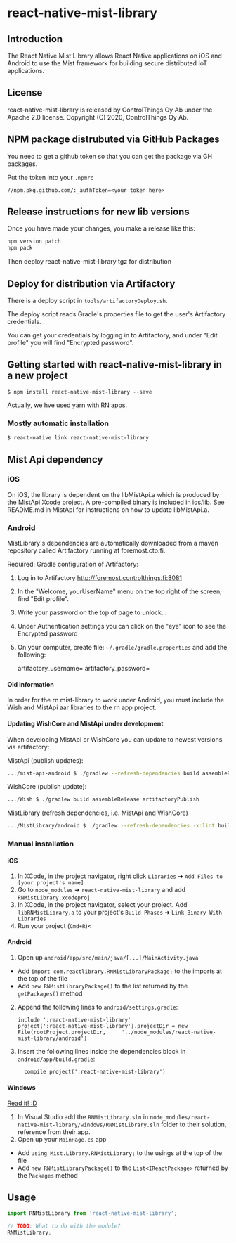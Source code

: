 
# react-native-mist-library

## Introduction

The React Native Mist Library allows React Native applications on
iOS and Android to use the Mist framework for building secure distributed
IoT applications.

## License

react-native-mist-library is released by ControlThings Oy Ab under the Apache 2.0 license. Copyright (C) 2020, ControlThings Oy Ab.

## NPM package distrubuted via GitHub Packages

You need to get a github token so that you can get the package via GH packages.

Put the token into your `.npmrc`

```
//npm.pkg.github.com/:_authToken=<your token here>
```

## Release instructions for new lib versions

Once you have made your changes, you make a release like this:

```sh
npm version patch
npm pack
```

Then deploy react-native-mist-library tgz for distribution

## Deploy for distribution via Artifactory

There is a deploy script in `tools/artifactoryDeploy.sh`.

The deploy script reads Gradle's properties file to get the user's
Artifactory credentials.

You can get your credentials by logging in to Artifactory, and under
"Edit profile" you will find "Encrypted password".


## Getting started with react-native-mist-library in a new project

`$ npm install react-native-mist-library --save`

Actually, we hve used yarn with RN apps.

### Mostly automatic installation

`$ react-native link react-native-mist-library`

## Mist Api dependency

### iOS 

On iOS, the library is dependent on the libMistApi.a which is produced by the MistApi Xcode project. A pre-compiled binary is included in ios/lib. See README.md in MistApi for instructions on how to update libMistApi.a.

### Android

MistLibrary's dependencies are automatically downloaded from a maven repository called Artifactory running at foremost.cto.fi.

Required: Gradle configuration of Artifactory:

1. Log in to Artifactory http://foremost.controlthings.fi:8081
2. In the "Welcome, yourUserName" menu on the top right of the screen, find
   "Edit profile".
3. Write your password on the top of page to unlock...
4. Under Authentication settings you can click on the "eye" icon to see
   the Encrypted password
5. On your computer, create file: `~/.gradle/gradle.properties` and add
   the following:

    artifactory_username=<your Artifactory user name>
    artifactory_password=<your Encrypted Artifactory password>

#### Old information
In order for the rn mist-library to work under Android, you must include the Wish and MistApi aar libraries to the rn app project.


#### Updating WishCore and MistApi under development

When developing MistApi or WishCore you can update to newest versions via artifactory:

MistApi (publish updates):

```sh
.../mist-api-android $ ./gradlew --refresh-dependencies build assembleRelease artifactoryPublish
```

WishCore (publish update):

```sh
.../Wish $ ./gradlew build assembleRelease artifactoryPublish
```

MistLibrary (refresh dependencies, i.e. MistApi and WishCore)

```sh
.../MistLibrary/android $ ./gradlew --refresh-dependencies -x:lint build
```

### Manual installation


#### iOS

1. In XCode, in the project navigator, right click `Libraries` ➜ `Add Files to [your project's name]`
2. Go to `node_modules` ➜ `react-native-mist-library` and add `RNMistLibrary.xcodeproj`
3. In XCode, in the project navigator, select your project. Add `libRNMistLibrary.a` to your project's `Build Phases` ➜ `Link Binary With Libraries`
4. Run your project (`Cmd+R`)<

#### Android

1. Open up `android/app/src/main/java/[...]/MainActivity.java`
  - Add `import com.reactlibrary.RNMistLibraryPackage;` to the imports at the top of the file
  - Add `new RNMistLibraryPackage()` to the list returned by the `getPackages()` method
2. Append the following lines to `android/settings.gradle`:
  	```
  	include ':react-native-mist-library'
  	project(':react-native-mist-library').projectDir = new File(rootProject.projectDir, 	'../node_modules/react-native-mist-library/android')
  	```
3. Insert the following lines inside the dependencies block in `android/app/build.gradle`:
  	```
      compile project(':react-native-mist-library')
  	```

#### Windows
[Read it! :D](https://github.com/ReactWindows/react-native)

1. In Visual Studio add the `RNMistLibrary.sln` in `node_modules/react-native-mist-library/windows/RNMistLibrary.sln` folder to their solution, reference from their app.
2. Open up your `MainPage.cs` app
  - Add `using Mist.Library.RNMistLibrary;` to the usings at the top of the file
  - Add `new RNMistLibraryPackage()` to the `List<IReactPackage>` returned by the `Packages` method


## Usage
```javascript
import RNMistLibrary from 'react-native-mist-library';

// TODO: What to do with the module?
RNMistLibrary;
```
  
